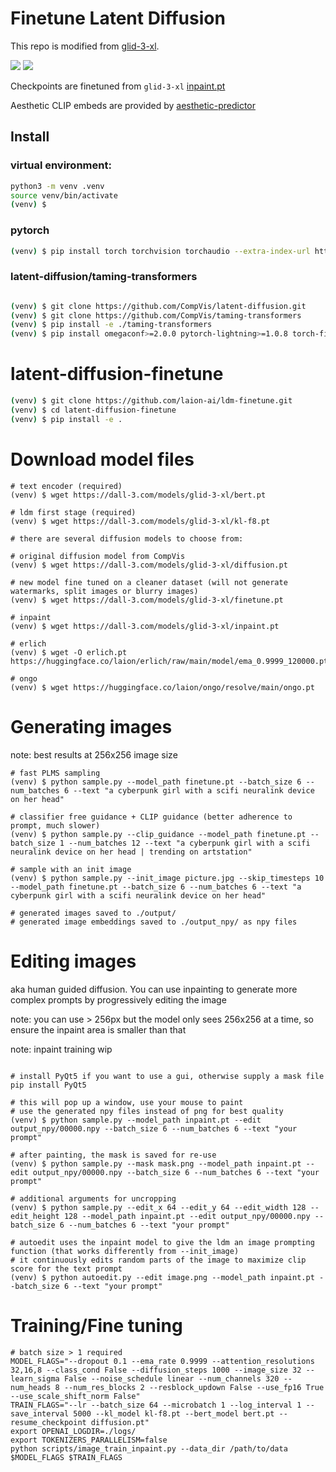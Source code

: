 # Finetune Latent Diffusion

This repo is modified from [glid-3-xl](https://github.com/jack000/glid-3-xl).

<a href="https://replicate.com/laion-ai/ongo" target="_blank"><img src="https://img.shields.io/static/v1?label=run&message=ongo&color=blue"></a> <a href="https://replicate.com/laion-ai/erlich" target="_blank"><img src="https://img.shields.io/static/v1?label=run&message=erlich&color=orange"></a> 


Checkpoints are finetuned from `glid-3-xl` [inpaint.pt](https://dall-3.com/models/glid-3-xl/inpaint.pt)

Aesthetic CLIP embeds are provided by [aesthetic-predictor](https://github.com/LAION-AI/aesthetic-predictor)

## Install

### virtual environment:

```bash
python3 -m venv .venv
source venv/bin/activate
(venv) $
```

### pytorch

```bash
(venv) $ pip install torch torchvision torchaudio --extra-index-url https://download.pytorch.org/whl/cu113
```

### latent-diffusion/taming-transformers
```bash

(venv) $ git clone https://github.com/CompVis/latent-diffusion.git
(venv) $ git clone https://github.com/CompVis/taming-transformers
(venv) $ pip install -e ./taming-transformers
(venv) $ pip install omegaconf>=2.0.0 pytorch-lightning>=1.0.8 torch-fidelity einops

```

# latent-diffusion-finetune
    
```bash
(venv) $ git clone https://github.com/laion-ai/ldm-finetune.git
(venv) $ cd latent-diffusion-finetune
(venv) $ pip install -e .
```

# Download model files

```
# text encoder (required)
(venv) $ wget https://dall-3.com/models/glid-3-xl/bert.pt

# ldm first stage (required)
(venv) $ wget https://dall-3.com/models/glid-3-xl/kl-f8.pt

# there are several diffusion models to choose from:

# original diffusion model from CompVis
(venv) $ wget https://dall-3.com/models/glid-3-xl/diffusion.pt

# new model fine tuned on a cleaner dataset (will not generate watermarks, split images or blurry images)
(venv) $ wget https://dall-3.com/models/glid-3-xl/finetune.pt

# inpaint
(venv) $ wget https://dall-3.com/models/glid-3-xl/inpaint.pt

# erlich
(venv) $ wget -O erlich.pt https://huggingface.co/laion/erlich/raw/main/model/ema_0.9999_120000.pt

# ongo
(venv) $ wget https://huggingface.co/laion/ongo/resolve/main/ongo.pt

```

# Generating images
note: best results at 256x256 image size

```
# fast PLMS sampling
(venv) $ python sample.py --model_path finetune.pt --batch_size 6 --num_batches 6 --text "a cyberpunk girl with a scifi neuralink device on her head"

# classifier free guidance + CLIP guidance (better adherence to prompt, much slower)
(venv) $ python sample.py --clip_guidance --model_path finetune.pt --batch_size 1 --num_batches 12 --text "a cyberpunk girl with a scifi neuralink device on her head | trending on artstation"

# sample with an init image
(venv) $ python sample.py --init_image picture.jpg --skip_timesteps 10 --model_path finetune.pt --batch_size 6 --num_batches 6 --text "a cyberpunk girl with a scifi neuralink device on her head"

# generated images saved to ./output/
# generated image embeddings saved to ./output_npy/ as npy files
```


# Editing images
aka human guided diffusion. You can use inpainting to generate more complex prompts by progressively editing the image

note: you can use > 256px but the model only sees 256x256 at a time, so ensure the inpaint area is smaller than that

note: inpaint training wip
```

# install PyQt5 if you want to use a gui, otherwise supply a mask file
pip install PyQt5

# this will pop up a window, use your mouse to paint
# use the generated npy files instead of png for best quality
(venv) $ python sample.py --model_path inpaint.pt --edit output_npy/00000.npy --batch_size 6 --num_batches 6 --text "your prompt"

# after painting, the mask is saved for re-use
(venv) $ python sample.py --mask mask.png --model_path inpaint.pt --edit output_npy/00000.npy --batch_size 6 --num_batches 6 --text "your prompt"

# additional arguments for uncropping
(venv) $ python sample.py --edit_x 64 --edit_y 64 --edit_width 128 --edit_height 128 --model_path inpaint.pt --edit output_npy/00000.npy --batch_size 6 --num_batches 6 --text "your prompt"

# autoedit uses the inpaint model to give the ldm an image prompting function (that works differently from --init_image)
# it continuously edits random parts of the image to maximize clip score for the text prompt
(venv) $ python autoedit.py --edit image.png --model_path inpaint.pt --batch_size 6 --text "your prompt"

```

# Training/Fine tuning

```
# batch size > 1 required
MODEL_FLAGS="--dropout 0.1 --ema_rate 0.9999 --attention_resolutions 32,16,8 --class_cond False --diffusion_steps 1000 --image_size 32 --learn_sigma False --noise_schedule linear --num_channels 320 --num_heads 8 --num_res_blocks 2 --resblock_updown False --use_fp16 True --use_scale_shift_norm False"
TRAIN_FLAGS="--lr --batch_size 64 --microbatch 1 --log_interval 1 --save_interval 5000 --kl_model kl-f8.pt --bert_model bert.pt --resume_checkpoint diffusion.pt"
export OPENAI_LOGDIR=./logs/
export TOKENIZERS_PARALLELISM=false
python scripts/image_train_inpaint.py --data_dir /path/to/data $MODEL_FLAGS $TRAIN_FLAGS
```
